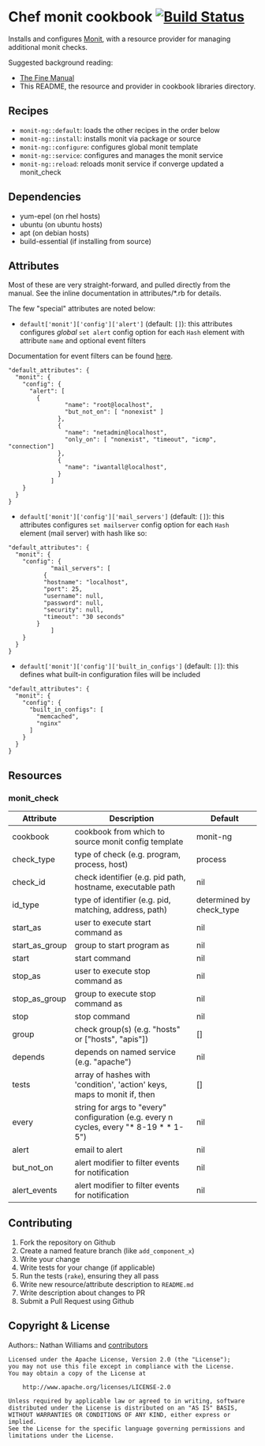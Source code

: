 # Chef monit cookbook  [![Build Status](https://travis-ci.org/bbg-cookbooks/monit-ng.svg?branch=master)][travis]

Installs and configures [Monit][tildeslash], with a resource provider for managing
additional monit checks.

Suggested background reading:

* [The Fine Manual][manual]
* This README, the resource and provider in cookbook libraries directory.

## Recipes

- `monit-ng::default`: loads the other recipes in the order below
- `monit-ng::install`: installs monit via package or source
- `monit-ng::configure`: configures global monit template
- `monit-ng::service`: configures and manages the monit service
- `monit-ng::reload`: reloads monit service if converge updated a monit_check

## Dependencies

- yum-epel (on rhel hosts)
- ubuntu (on ubuntu hosts)
- apt (on debian hosts)
- build-essential (if installing from source)


## Attributes

Most of these are very straight-forward, and pulled directly from the manual.
See the inline documentation in attributes/\*.rb for details.

The few "special" attributes are noted below:

* `default['monit']['config']['alert']` (default: `[]`): this attributes configures *global* `set alert` config option for each `Hash` element with attribute `name` and optional event filters  

Documentation for event filters can be found [here][filters].

```
"default_attributes": {
  "monit": {
    "config": {
      "alert": [
        {
			    "name": "root@localhost",
			    "but_not_on": [ "nonexist" ]
			  },
			  {
			    "name": "netadmin@localhost",
			    "only_on": [ "nonexist", "timeout", "icmp", "connection"]
			  },
			  {
			    "name": "iwantall@localhost",
			  }
			]
    }
  }
}
```

* `default['monit']['config']['mail_servers']` (default: `[]`): this attributes configures `set mailserver` config option for each `Hash` element (mail server) with hash like so:

```
"default_attributes": {
  "monit": {
    "config": {
 			"mail_servers": [
  		  {
          "hostname": "localhost",
          "port": 25,
          "username": null,
          "password": null,
          "security": null,
          "timeout": "30 seconds"
        }
			]
    }
  }
}
```


* `default['monit']['config']['built_in_configs']` (default: `[]`): this defines what built-in configuration files will be included

```
"default_attributes": {
  "monit": {
    "config": {
      "built_in_configs": [
        "memcached",
        "nginx"
      ]
    }
  }
}
```

## Resources

### monit_check

|Attribute|Description|Default|
|---------|-----------|-------|
|cookbook|cookbook from which to source monit config template|monit-ng|
|check_type|type of check (e.g. program, process, host)|process|
|check_id|check identifier (e.g. pid path, hostname, executable path|nil|
|id_type|type of identifier (e.g. pid, matching, address, path)|determined by check_type|
|start_as|user to execute start command as|nil|
|start_as_group|group to start program as|nil|
|start|start command|nil|
|stop_as|user to execute stop command as|nil|
|stop_as_group|group to execute stop command as|nil|
|stop|stop command|nil|
|group|check group(s) (e.g. "hosts" or ["hosts", "apis"])|[]|
|depends|depends on named service (e.g. "apache")|nil|
|tests|array of hashes with 'condition', 'action' keys, maps to monit if, then|[]|
|every|string for args to "every" configuration (e.g. every n cycles, every "* 8-19 * * 1-5")|nil|
|alert|email to alert|nil|
|but_not_on|alert modifier to filter events for notification|nil|
|alert_events|alert modifier to filter events for notification|nil|

## Contributing

1. Fork the repository on Github
2. Create a named feature branch (like `add_component_x`)
3. Write your change
4. Write tests for your change (if applicable)
5. Run the tests (`rake`), ensuring they all pass
6. Write new resource/attribute description to `README.md`
7. Write description about changes to PR
8. Submit a Pull Request using Github


## Copyright & License

Authors:: Nathan Williams and [contributors][contrib]

```
Licensed under the Apache License, Version 2.0 (the "License");
you may not use this file except in compliance with the License.
You may obtain a copy of the License at

    http://www.apache.org/licenses/LICENSE-2.0

Unless required by applicable law or agreed to in writing, software
distributed under the License is distributed on an "AS IS" BASIS,
WITHOUT WARRANTIES OR CONDITIONS OF ANY KIND, either express or implied.
See the License for the specific language governing permissions and
limitations under the License.
```

[tildeslash]: http://mmonit.com/monit/
[manual]: https://mmonit.com/monit/documentation/
[filters]: https://mmonit.com/monit/documentation/monit.html#Setting-an-event-filter
[contrib]: https://github.com/bbg-cookbooks/monit-ng/graphs/contributors
[travis]: https://travis-ci.org/bbg-cookbooks/monit-ng
